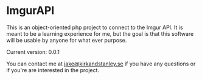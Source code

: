 # ImgurAPI
This is an object-oriented php project to connect to the Imgur API. 
It is meant to be a learning experience for me, but the goal is that this software will be usable by anyone for what ever purpose.


Current version: 0.0.1

You can contact me at jake@kirkandstanley.se if you have any questions or if you're are interested in the project.
